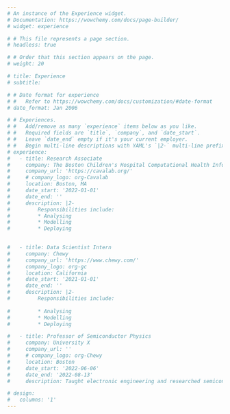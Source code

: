 ```yaml
---
# An instance of the Experience widget.
# Documentation: https://wowchemy.com/docs/page-builder/
# widget: experience

# # This file represents a page section.
# headless: true

# # Order that this section appears on the page.
# weight: 20

# title: Experience
# subtitle:

# # Date format for experience
# #   Refer to https://wowchemy.com/docs/customization/#date-format
# date_format: Jan 2006

# # Experiences.
# #   Add/remove as many `experience` items below as you like.
# #   Required fields are `title`, `company`, and `date_start`.
# #   Leave `date_end` empty if it's your current employer.
# #   Begin multi-line descriptions with YAML's `|2-` multi-line prefix.
# experience:
#   - title: Research Associate
#     company: The Boston Children's Hospital Computational Health Informatics Program (CHIP)
#     company_url: 'https://cavalab.org/'
#     # company_logo: org-Cavalab
#     location: Boston, MA
#     date_start: '2022-01-01'
#     date_end: ''
#     description: |2-
#         Responsibilities include:
#         * Analysing
#         * Modelling
#         * Deploying
  

#   - title: Data Scientist Intern
#     company: Chewy
#     company_url: 'https://www.chewy.com/'
#     company_logo: org-gc
#     location: California
#     date_start: '2021-01-01'
#     date_end: ''
#     description: |2-
#         Responsibilities include:
        
#         * Analysing
#         * Modelling
#         * Deploying

#   - title: Professor of Semiconductor Physics
#     company: University X
#     company_url: ''
#     # company_logo: org-Chewy
#     location: Boston
#     date_start: '2022-06-06'
#     date_end: '2022-08-13'
#     description: Taught electronic engineering and researched semiconductor physics.

# design:
#   columns: '1'
---
```

